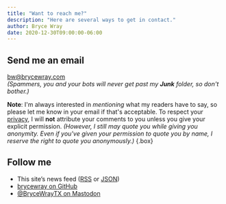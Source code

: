 ```yaml
---
title: "Want to reach me?"
description: "Here are several ways to get in contact."
author: Bryce Wray
date: 2020-12-30T09:00:00-06:00
---
```


## Send me an email

bw@brycewray.com<br />
*(Spammers, you and your bots will never get past my **Junk** folder, so don't bother.)*

**Note**: I'm always interested in *mentioning* what my readers have to say, so please let me know in your email if that's acceptable. To respect your [privacy](/privacy), I will **not** attribute your comments to you unless you give your explicit permission. *(However, I still may quote you while giving you anonymity. Even if you've given your permission to quote you by name, I reserve the right to quote you anonymously.)*
{.box}

## Follow me

- This site’s news feed ([RSS](/index.xml) or [JSON](/index.json))
- [brycewray on GitHub](https://github.com/brycewray/)
- <a rel="me" title="Mastodon" href="https://fosstodon.org/@BryceWrayTX" rel="noopener">@BryceWrayTX on Mastodon</a>
